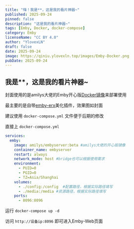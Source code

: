 ```yaml
---
title: "嗨！我是**，这是我的看片神器~"
published: 2025-09-24
pinned: false
description: "这是我的看片神器~"
tags: [Emby, Docker, docker-compose]
category: Emby
licenseName: "CC BY 4.0"
author: "YlovexLN"
draft: false
date: 2025-09-24
image: https://qiniu.ylovexln.top/images/Emby-Docker.png
pubDate: 2025-09-24
---
```


## 我是**，这是我的看片神器~

封面使用的是amilys大佬的Emby开心版[Docker镜像](https://hub.docker.com/r/amilys/embyserver)来部署使用

最主要的是自带[emby-erx](https://github.com/amilys/emby-erx)美化插件，效果图如封面

建议使用 `docker-compose.yml` 文件便于后期的修改

直接上 `docker-compose.yml`

```yml
services:
  emby:
    image: amilys/embyserver:beta #amilys大佬的开心版镜像
    container_name: embyserver
    restart: always
    network_mode: host #bridge也可以根据使用需求
    environment:
      - PUID=0
      - PGID=0
      - TZ=Asia/Shanghai
    volumes:
      - ./config:/config  #配置路径，根据实际路径填写
      - ./media:/media #资源路径，根据实际路径填写
    ports:
      - 8096:8096
```

运行 `docker-compose up -d`

访问 `http://设备ip:8096` 即可进入Emby-Web页面

<!--
本页封面：[Pixiv-宮水の巫女](https://www.pixiv.net/artworks/60268880)
-->
